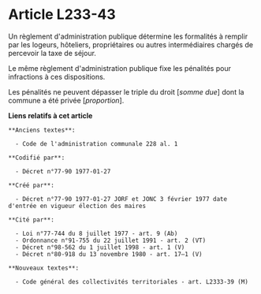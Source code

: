 # Article L233-43

Un règlement d'administration publique détermine les formalités à remplir par les logeurs, hôteliers, propriétaires ou autres
intermédiaires chargés de percevoir la taxe de séjour. 

Le même règlement d'administration publique fixe les pénalités pour infractions à ces dispositions. 

Les pénalités ne peuvent dépasser le triple du droit [*somme due*] dont la commune a été privée [*proportion*].

**Liens relatifs à cet article**

	**Anciens textes**:

	  - Code de l'administration communale 228 al. 1

	**Codifié par**:

	  - Décret n°77-90 1977-01-27

	**Créé par**:

	  - Décret n°77-90 1977-01-27 JORF et JONC 3 février 1977 date d'entrée en vigueur élection des maires

	**Cité par**:

	  - Loi n°77-744 du 8 juillet 1977 - art. 9 (Ab)
	  - Ordonnance n°91-755 du 22 juillet 1991 - art. 2 (VT)
	  - Décret n°98-562 du 1 juillet 1998 - art. 1 (V)
	  - Décret n°80-918 du 13 novembre 1980 - art. 17–1 (V)

	**Nouveaux textes**:

	  - Code général des collectivités territoriales - art. L2333-39 (M)
